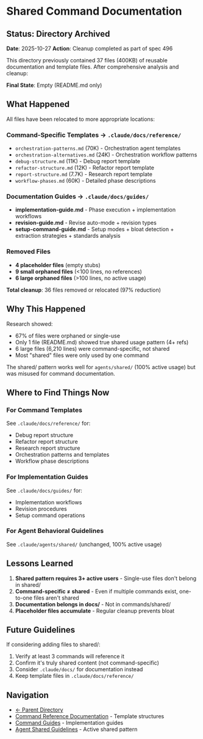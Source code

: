 # Shared Command Documentation

## Status: Directory Archived

**Date**: 2025-10-27
**Action**: Cleanup completed as part of spec 496

This directory previously contained 37 files (400KB) of reusable documentation and template files. After comprehensive analysis and cleanup:

**Final State**: Empty (README.md only)

## What Happened

All files have been relocated to more appropriate locations:

### Command-Specific Templates → `.claude/docs/reference/`
- `orchestration-patterns.md` (70K) - Orchestration agent templates
- `orchestration-alternatives.md` (24K) - Orchestration workflow patterns
- `debug-structure.md` (11K) - Debug report template
- `refactor-structure.md` (12K) - Refactor report template
- `report-structure.md` (7.7K) - Research report template
- `workflow-phases.md` (60K) - Detailed phase descriptions

### Documentation Guides → `.claude/docs/guides/`
- **implementation-guide.md** - Phase execution + implementation workflows
- **revision-guide.md** - Revise auto-mode + revision types
- **setup-command-guide.md** - Setup modes + bloat detection + extraction strategies + standards analysis

### Removed Files
- **4 placeholder files** (empty stubs)
- **9 small orphaned files** (<100 lines, no references)
- **6 large orphaned files** (>100 lines, no active usage)

**Total cleanup**: 36 files removed or relocated (97% reduction)

## Why This Happened

Research showed:
- 67% of files were orphaned or single-use
- Only 1 file (README.md) showed true shared usage pattern (4+ refs)
- 6 large files (6,210 lines) were command-specific, not shared
- Most "shared" files were only used by one command

The shared/ pattern works well for `agents/shared/` (100% active usage) but was misused for command documentation.

## Where to Find Things Now

### For Command Templates
See `.claude/docs/reference/` for:
- Debug report structure
- Refactor report structure
- Research report structure
- Orchestration patterns and templates
- Workflow phase descriptions

### For Implementation Guides
See `.claude/docs/guides/` for:
- Implementation workflows
- Revision procedures
- Setup command operations

### For Agent Behavioral Guidelines
See `.claude/agents/shared/` (unchanged, 100% active usage)

## Lessons Learned

1. **Shared pattern requires 3+ active users** - Single-use files don't belong in shared/
2. **Command-specific ≠ shared** - Even if multiple commands exist, one-to-one files aren't shared
3. **Documentation belongs in docs/** - Not in commands/shared/
4. **Placeholder files accumulate** - Regular cleanup prevents bloat

## Future Guidelines

If considering adding files to shared/:
1. Verify at least 3 commands will reference it
2. Confirm it's truly shared content (not command-specific)
3. Consider `.claude/docs/` for documentation instead
4. Keep template files in `.claude/docs/reference/`

## Navigation

- [← Parent Directory](../README.md)
- [Command Reference Documentation](../../docs/reference/) - Template structures
- [Command Guides](../../docs/guides/) - Implementation guides
- [Agent Shared Guidelines](../../agents/shared/) - Active shared pattern

